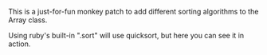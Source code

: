 This is a just-for-fun monkey patch to add different sorting algorithms to the Array class.

Using ruby's built-in ".sort" will use quicksort, but here you can see it in action.
